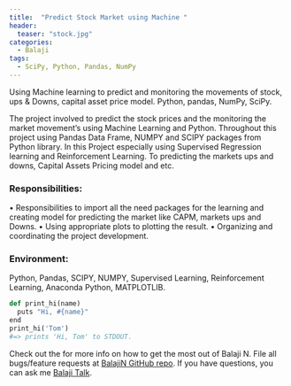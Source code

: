```yaml
---
title:  "Predict Stock Market using Machine "
header:
  teaser: "stock.jpg"
categories: 
  - Balaji
tags:
  - SciPy, Python, Pandas, NumPy
---
```


Using Machine learning to predict and monitoring the movements of stock, ups & Downs, capital asset price model. Python, pandas, NumPy, SciPy.

The project involved to predict the stock prices and the monitoring the market movement’s using Machine Learning and Python. Throughout this project using Pandas Data Frame, NUMPY and SCIPY packages from Python library. In this Project especially using Supervised Regression learning and Reinforcement Learning. To predicting the markets ups and downs, Capital Assets Pricing model and etc.    

<h3>Responsibilities:</h3> 
•	Responsibilities to import all the need packages for the learning and creating model for predicting the market like CAPM, markets ups and Downs.
•	Using appropriate plots to plotting the result.
•	Organizing and coordinating the project development. 

<h3>Environment:</h3> Python, Pandas, SCIPY, NUMPY, Supervised Learning, Reinforcement Learning, Anaconda Python, MATPLOTLIB.


```python
def print_hi(name)
  puts "Hi, #{name}"
end
print_hi('Tom')
#=> prints 'Hi, Tom' to STDOUT.
```

Check out the for more info on how to get the most out of Balaji N. File all bugs/feature requests at [BalajiN GitHub repo][Balajin-gh]. If you have questions, you can ask me [Balaji Talk][BalajiN-talk].

[Balajin-gh]:   https://github.com/balajincse
[BalajiN-talk]: mailto:balajincse@outlook.com
